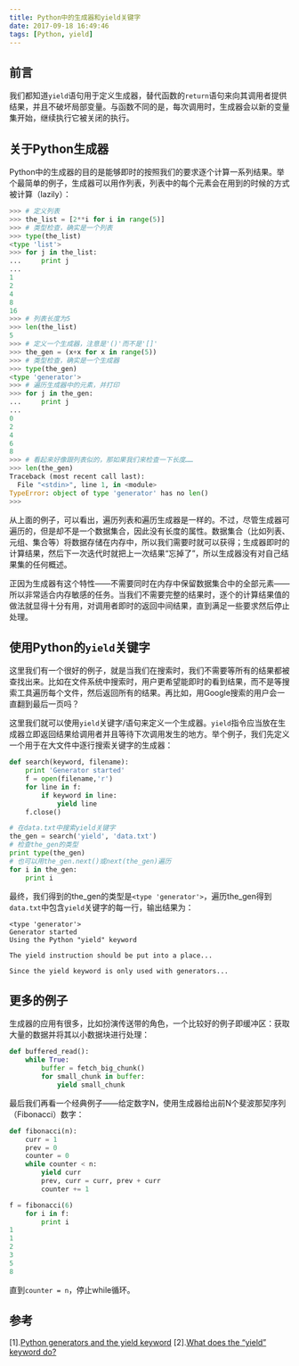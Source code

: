 ```yaml
---
title: Python中的生成器和yield关键字
date: 2017-09-18 16:49:46
tags: [Python, yield]
---
```

## 前言

我们都知道`yield`语句用于定义生成器，替代函数的`return`语句来向其调用者提供结果，并且不破坏局部变量。<!--more-->与函数不同的是，每次调用时，生成器会以新的变量集开始，继续执行它被关闭的执行。

## 关于Python生成器

Python中的生成器的目的是能够即时的按照我们的要求逐个计算一系列结果。举个最简单的例子，生成器可以用作列表，列表中的每个元素会在用到的时候的方式被计算（lazily）：
```python
>>> # 定义列表
>>> the_list = [2**i for i in range(5)]
>>> # 类型检查，确实是一个列表
>>> type(the_list)
<type 'list'>
>>> for j in the_list:
...     print j
... 
1
2
4
8
16
>>> # 列表长度为5
>>> len(the_list)
5
>>> # 定义一个生成器，注意是'()'而不是'[]'
>>> the_gen = (x+x for x in range(5))
>>> # 类型检查，确实是一个生成器
>>> type(the_gen)
<type 'generator'>
>>> # 遍历生成器中的元素，并打印
>>> for j in the_gen:
...     print j
... 
0
2
4
6
8
>>> # 看起来好像跟列表似的，那如果我们来检查一下长度……
>>> len(the_gen)
Traceback (most recent call last):
  File "<stdin>", line 1, in <module>
TypeError: object of type 'generator' has no len()
>>> 

```
从上面的例子，可以看出，遍历列表和遍历生成器是一样的。不过，尽管生成器可遍历的，但是却不是一个数据集合，因此没有长度的属性。数据集合（比如列表、元组、集合等）将数据存储在内存中，所以我们需要时就可以获得；生成器即时的计算结果，然后下一次迭代时就把上一次结果“忘掉了”，所以生成器没有对自己结果集的任何概述。

正因为生成器有这个特性——不需要同时在内存中保留数据集合中的全部元素——所以非常适合内存敏感的任务。当我们不需要完整的结果时，逐个的计算结果值的做法就显得十分有用，对调用者即时的返回中间结果，直到满足一些要求然后停止处理。

## 使用Python的`yield`关键字

这里我们有一个很好的例子，就是当我们在搜索时，我们不需要等所有的结果都被查找出来。比如在文件系统中搜索时，用户更希望能即时的看到结果，而不是等搜索工具遍历每个文件，然后返回所有的结果。再比如，用Google搜索的用户会一直翻到最后一页吗？

这里我们就可以使用`yield`关键字/语句来定义一个生成器。`yield`指令应当放在生成器立即返回结果给调用者并且等待下次调用发生的地方。举个例子，我们先定义一个用于在大文件中逐行搜索关键字的生成器：
```python
def search(keyword, filename):
    print 'Generator started'
    f = open(filename,'r')
    for line in f:
        if keyword in line:
            yield line
    f.close()

# 在data.txt中搜索yield关键字
the_gen = search('yield', 'data.txt')
# 检查the_gen的类型
print type(the_gen)
# 也可以用the_gen.next()或next(the_gen)遍历
for i in the_gen:
    print i

```
最终，我们得到的the_gen的类型是`<type 'generator'>`，遍历the_gen得到`data.txt`中包含`yield`关键字的每一行，输出结果为：
```
<type 'generator'>
Generator started
Using the Python "yield" keyword

The yield instruction should be put into a place... 

Since the yield keyword is only used with generators...
```
## 更多的例子

生成器的应用有很多，比如扮演传送带的角色，一个比较好的例子即缓冲区：获取大量的数据并将其以小数据块进行处理：
```python
def buffered_read():
    while True:
        buffer = fetch_big_chunk()
        for small_chunk in buffer:
            yield small_chunk
```

最后我们再看一个经典例子——给定数字N，使用生成器给出前N个斐波那契序列（Fibonacci）数字：
```python
def fibonacci(n):
    curr = 1
    prev = 0
    counter = 0
    while counter < n:
        yield curr
        prev, curr = curr, prev + curr
        counter += 1

f = fibonacci(6)
    for i in f:
        print i
1
1
2
3
5
8
```
直到`counter = n`，停止while循环。

## 参考

[1].[Python generators and the yield keyword](http://pythoncentral.io/python-generators-and-yield-keyword/)
[2].[What does the “yield” keyword do?](https://stackoverflow.com/questions/231767/what-does-the-yield-keyword-do)
